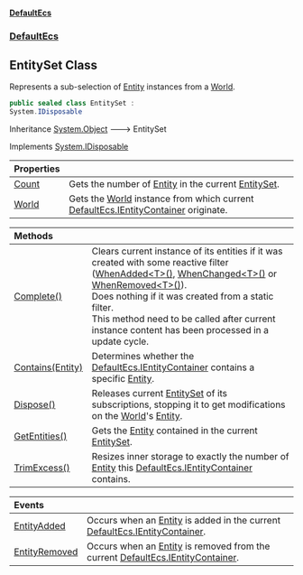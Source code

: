 #### [DefaultEcs](DefaultEcs.md 'DefaultEcs')
### [DefaultEcs](DefaultEcs.md#DefaultEcs 'DefaultEcs')

## EntitySet Class

Represents a sub-selection of [Entity](Entity.md 'DefaultEcs.Entity') instances from a [World](EntitySet.World.md 'DefaultEcs.EntitySet.World').

```csharp
public sealed class EntitySet :
System.IDisposable
```

Inheritance [System.Object](https://docs.microsoft.com/en-us/dotnet/api/System.Object 'System.Object') &#129106; EntitySet

Implements [System.IDisposable](https://docs.microsoft.com/en-us/dotnet/api/System.IDisposable 'System.IDisposable')

| Properties | |
| :--- | :--- |
| [Count](EntitySet.Count.md 'DefaultEcs.EntitySet.Count') | Gets the number of [Entity](Entity.md 'DefaultEcs.Entity') in the current [EntitySet](EntitySet.md 'DefaultEcs.EntitySet'). |
| [World](EntitySet.World.md 'DefaultEcs.EntitySet.World') | Gets the [World](World.md 'DefaultEcs.World') instance from which current [DefaultEcs.IEntityContainer](https://docs.microsoft.com/en-us/dotnet/api/DefaultEcs.IEntityContainer 'DefaultEcs.IEntityContainer') originate. |

| Methods | |
| :--- | :--- |
| [Complete()](EntitySet.Complete().md 'DefaultEcs.EntitySet.Complete()') | Clears current instance of its entities if it was created with some reactive filter ([WhenAdded&lt;T&gt;()](EntityQueryBuilder.WhenAdded_T_().md 'DefaultEcs.EntityQueryBuilder.WhenAdded<T>()'), [WhenChanged&lt;T&gt;()](EntityQueryBuilder.WhenChanged_T_().md 'DefaultEcs.EntityQueryBuilder.WhenChanged<T>()') or [WhenRemoved&lt;T&gt;()](EntityQueryBuilder.WhenRemoved_T_().md 'DefaultEcs.EntityQueryBuilder.WhenRemoved<T>()')).<br/>Does nothing if it was created from a static filter.<br/>This method need to be called after current instance content has been processed in a update cycle. |
| [Contains(Entity)](EntitySet.Contains(Entity).md 'DefaultEcs.EntitySet.Contains(DefaultEcs.Entity)') | Determines whether the [DefaultEcs.IEntityContainer](https://docs.microsoft.com/en-us/dotnet/api/DefaultEcs.IEntityContainer 'DefaultEcs.IEntityContainer') contains a specific [Entity](Entity.md 'DefaultEcs.Entity'). |
| [Dispose()](EntitySet.Dispose().md 'DefaultEcs.EntitySet.Dispose()') | Releases current [EntitySet](EntitySet.md 'DefaultEcs.EntitySet') of its subscriptions, stopping it to get modifications on the [World](EntitySet.World.md 'DefaultEcs.EntitySet.World')'s [Entity](Entity.md 'DefaultEcs.Entity'). |
| [GetEntities()](EntitySet.GetEntities().md 'DefaultEcs.EntitySet.GetEntities()') | Gets the [Entity](Entity.md 'DefaultEcs.Entity') contained in the current [EntitySet](EntitySet.md 'DefaultEcs.EntitySet'). |
| [TrimExcess()](EntitySet.TrimExcess().md 'DefaultEcs.EntitySet.TrimExcess()') | Resizes inner storage to exactly the number of [Entity](Entity.md 'DefaultEcs.Entity') this [DefaultEcs.IEntityContainer](https://docs.microsoft.com/en-us/dotnet/api/DefaultEcs.IEntityContainer 'DefaultEcs.IEntityContainer') contains. |

| Events | |
| :--- | :--- |
| [EntityAdded](EntitySet.EntityAdded.md 'DefaultEcs.EntitySet.EntityAdded') | Occurs when an [Entity](Entity.md 'DefaultEcs.Entity') is added in the current [DefaultEcs.IEntityContainer](https://docs.microsoft.com/en-us/dotnet/api/DefaultEcs.IEntityContainer 'DefaultEcs.IEntityContainer'). |
| [EntityRemoved](EntitySet.EntityRemoved.md 'DefaultEcs.EntitySet.EntityRemoved') | Occurs when an [Entity](Entity.md 'DefaultEcs.Entity') is removed from the current [DefaultEcs.IEntityContainer](https://docs.microsoft.com/en-us/dotnet/api/DefaultEcs.IEntityContainer 'DefaultEcs.IEntityContainer'). |
